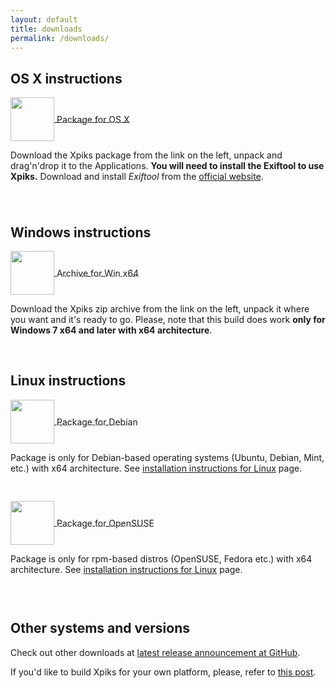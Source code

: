 ```yaml
---
layout: default
title: downloads
permalink: /downloads/
---
```


<article class="row">
<section class="small-12 large-8 columns page-content">

<h2><strong>OS X instructions</strong></h2>

<div class="download-package">
<a href="https://github.com/Ribtoks/xpiks/releases/download/v1.2/xpiks-qt-v1.2.dmg">
<div>
<img src="{{site.url}}/images/os_x_installer.jpg" style="vertical-align: middle;width:70px;" />
<span style="vertical-align: middle;">Package for OS X</span>
</div>
</a>
</div>

<p>Download the Xpiks package from the link on the left, unpack and drag'n'drop it to the Applications. <strong>You will need to install the Exiftool to use Xpiks.</strong> Download and install <i>Exiftool</i> from the <a href="http://owl.phy.queensu.ca/%7Ephil/exiftool/">official website</a>.</p>

<div style="clear:both; height: 25px;">&nbsp;</div>

<h2><strong>Windows instructions</strong></h2>

<div class="download-package">
<a href="https://github.com/Ribtoks/xpiks/releases/download/v1.2/Xpiks-qt-v1.2.zip">
<div><img src="{{site.url}}/images/windows_installer.jpg" style="vertical-align: middle;width:70px;" />
<span style="vertical-align: middle;">Archive for Win x64</span>
</div>
</a>
</div>

<p>Download the Xpiks zip archive from the link on the left, unpack it where you want and it's ready to go. Please, note that this build does work <strong>only for Windows 7 x64 and later with x64 architecture</strong>.</p>

<!--
<div style="clear:both;">&nbsp;</div>

<div class="download-package">
<a href="https://github.com/Ribtoks/xpiks/releases/download/v1.2/xpiks-qt-v1.2-setup.exe">
<div><img src="{{site.url}}/images/windows_setup.png" style="vertical-align: middle;width:70px;" />
<span style="vertical-align: middle;">Setup for Win x64</span>
</div>
</a>
</div>

<p>Download the Xpiks setup from the link on the left and open it. Please, note that this build does work <strong>only for Windows 7 x64 and later with x64 architecture</strong>.</p>
-->

<div style="clear:both;">&nbsp;</div>

<h2><strong>Linux instructions</strong></h2>

<div class="download-package">
<a href="https://github.com/Ribtoks/xpiks/releases/download/v1.2/xpiks_1.2-1_amd64.deb">
<div><img src="{{site.url}}/images/linux_installer.jpg" style="vertical-align: middle;width:70px;" />
<span style="vertical-align: middle;">Package for Debian</span>
</div>
</a>
</div>

<p>Package is only for Debian-based operating systems (Ubuntu, Debian, Mint, etc.) with x64 architecture. See <a href="{{site.url}}/linux-instructions/">installation instructions for Linux</a> page.</p>

<div style="clear:both;height: 30px;">&nbsp;</div>

<div class="download-package">
<a href="https://github.com/Ribtoks/xpiks/releases/download/v1.2/xpiks-1.2-1.x86_64.rpm">
<div><img src="{{site.url}}/images/rpm.png" style="vertical-align: middle;width:70px;" />
<span style="vertical-align: middle;">Package for OpenSUSE</span>
</div>
</a>
</div>

<p>Package is only for rpm-based distros (OpenSUSE, Fedora etc.) with x64 architecture. See <a href="{{site.url}}/linux-instructions/">installation instructions for Linux</a> page.</p>

<div style="clear:both;height: 30px;">&nbsp;</div>

<h2><strong>Other systems and versions</strong></h2>

<!--
<p>You can also download <a href="https://dl.dropboxusercontent.com/u/14391423/xpiks-qt-nightly.dmg">Nightly package for OS X</a> or <a href="https://dl.dropboxusercontent.com/u/14391423/xpiks-qt-v1.0-beta.nightly.zip">Nightly package for Windows x64</a> and try the newest features.</p>
-->
<p>
Check out other downloads at <a href="https://github.com/Ribtoks/xpiks/releases/latest" target="_blank">latest release announcement at GitHub</a>.
</p>
<p>
If you'd like to build Xpiks for your own platform, please, refer to <a href="{{site.url}}/blog/2014/building-xpiks-alone">this post</a>.
</p>
<!--
<p>
<strong>If you like Xpiks and you wish to support it's development and progress, consider donation any sum via Moneybookers (Skrill)</strong>
</p>
<form action="https://www.moneybookers.com/app/payment.pl" method="post" target="_blank">
    <input type="hidden" name="pay_to_email" value="kushnirTV@gmail.com" />
    <input type="hidden" name="language" value="EN" />
    Select currency:
    <br />
    <select name="currency" size="1" style="width: 150px">
    <option />Select currency
    <option value="USD" />US dollar
    <option value="GBP" />GB pound
    <option value="EUR" />Euro
    <option value="JPY" />Yen
    <option value="CAD" />Canadian $
    <option value="AUD" />Australian $
    </select><br />
     Select amount:<br />
     <input type="text" name="amount" value="5.00" size="10" /><br />
    <input type="submit" value="Donate" />
    <input type="hidden" name="detail1_description" value="Donate to support Xpiks development" />
<input type="hidden" name="detail1_text" value="donate to support Xpiks development" />
    </form>-->
</section>
</article>
